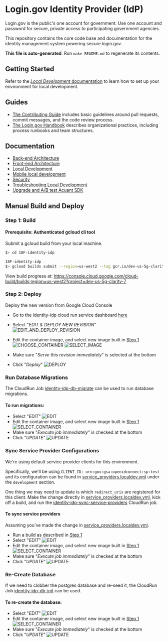 # Login.gov Identity Provider (IdP)

Login.gov is the public's one account for government. Use one account and password for secure, private access to participating government agencies.

This repository contains the core code base and documentation for the identity management system powering secure.login.gov.

**This file is auto-generated**. Run `make README.md` to regenerate its contents.

## Getting Started

Refer to the [_Local Development_ documentation](./docs/local-development.md) to learn how to set up your environment for local development.

## Guides

- [The Contributing Guide](CONTRIBUTING.md) includes basic guidelines around pull requests, commit messages, and the code review process.
- [The Login.gov Handbook](https://handbook.login.gov/) describes organizational practices, including process runbooks and team structures.

## Documentation

- [Back-end Architecture](docs/backend.md)
- [Front-end Architecture](docs/frontend.md)
- [Local Development](docs/local-development.md)
- [Mobile local development](docs/mobile.md)
- [Security](docs/SECURITY.md)
- [Troubleshooting Local Development](docs/troubleshooting.md)
- [Upgrade and A/B test Acuant SDK](docs/sdk-upgrade.md)

## Manual Build and Deploy

### <a id="step1"></a>Step 1: Build

#### Prerequisite: Authenticated gcloud cli tool

Submit a gcloud build from your local machine.

```sh
$> cd 18F-identity-idp

18F-identity-idp
$> gcloud builds submit --region=us-west2 --tag gcr.io/dev-us-5g-clarity-7/identity-idp .
```

View build progress at: https://console.cloud.google.com/cloud-build/builds;region=us-west2?project=dev-us-5g-clarity-7

### Step 2: Deploy

Deploy the new version from Google Cloud Console

- Go to the identity-idp cloud run service dashboard [here](https://console.cloud.google.com/run/detail/us-central1/identity-idp/metrics?project=dev-us-5g-clarity-7)

- Select "_EDIT & DEPLOY NEW REVISION_" ![EDIT_AND_DEPLOY_REVISION](./docs/images/deploy/EDIT_AND_DEPLOY_NEW_REVISION.png)
- Edit the container image, and select new image built in [Step 1](#step1) ![CHOOSE_CONTAINER](./docs/images/deploy/SELECT_CONTAINER_IMAGE.png) ![SELECT_IMAGE](./docs/images/deploy/SELECT_CONTAINER_IMAGE_2.png)

- Make sure "_Serve this revision immediately_" is selected at the bottom
- Click "_Deploy_" ![DEPLOY](./docs/images/deploy/DEPLOY_IMMEDIATELY.png)

### Run Database Migrations

The CloudRun Job [identity-idp-db-migrate](https://console.cloud.google.com/run/jobs/details/us-central1/identity-idp-db-migrate/executions?project=dev-us-5g-clarity-7) can be used to run database migrations.

#### To run migrations:

- Select "_EDIT_" ![EDIT](./docs/images/migrate/EDIT.png)
- Edit the container image, and select new image built in [Step 1](#step1) ![SELECT_CONTAINER](./docs/images/migrate/SELECT_IMAGE.png)
- Make sure "_Execute job immediately_" is checked at the bottom
- Click "_UPDATE_" ![UPDATE](./docs/images/migrate/UPDATE.png)

### Sync Service Provider Configurations

We're using default service provider clients for this environment.

Specifically, we'll be using `CLIENT_ID: urn:gov:gsa:openidconnect:sp:test` and its configuration can be found in [service_providers.localdev.yml](./config/service_providers.localdev.yml) under the `development` section.

One thing we may need to update is which `redirect_uris` are registered for this client. Make the change directly in [service_providers.localdev.yml](./config/service_providers.localdev.yml), kick off a build, and run the [identity-idp-sync-service-providers](https://console.cloud.google.com/run/jobs/details/us-central1/identity-idp-db-sync-service-providers/executions?project=dev-us-5g-clarity-7) CloudRun job.

#### To sync service providers

Assuming you've made the change in [service_providers.localdev.yml](./config/service_providers.localdev.yml).

- Run a build as described in [Step 1](#step1)
- Select "_EDIT_" ![EDIT](./docs/images/sync/EDIT.png)
- Edit the container image, and select new image built in [Step 1](#step1) ![SELECT_CONTAINER](./docs/images/sync/SELECT_IMAGE.png)
- Make sure "_Execute job immediately_" is checked at the bottom
- Click "_UPDATE_" ![UPDATE](./docs/images/sync/UPDATE.png)

### Re-Create Database

If we need to clobber the postgres database and re-seed it, the CloudRun Job [identity-idp-db-init](https://console.cloud.google.com/run/jobs/details/us-central1/identity-idp-db-init/executions?project=dev-us-5g-clarity-7) can be used.

#### To re-create the database:

- Select "_EDIT_" ![EDIT](./docs/images/create/EDIT.png)
- Edit the container image, and select new image built in [Step 1](#step1) ![SELECT_CONTAINER](./docs/images/create/SELECT_IMAGE.png)
- Make sure "_Execute job immediately_" is checked at the bottom
- Click "_UPDATE_" ![UPDATE](./docs/images/create/UPDATE.png)
